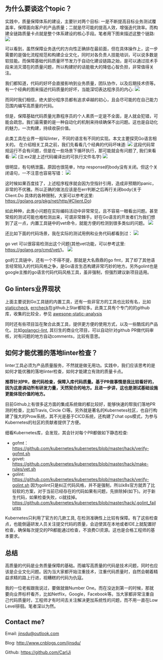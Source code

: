 
## 为什么要谈这个topic？

实践中，质量保障体系的建设，主要针对两个目标: 一是不断提高目标业务测试覆盖率，保障面向客户的产品质量；二就是尽可能的提高人效，增强迭代效率。而构建全链路质量卡点就是整个体系建设的核心手段。笔者用下图来描述这整个链路:
![](https://img2018.cnblogs.com/blog/293394/201903/293394-20190306232505769-282109790.png)

可以看到，虽然保障业务迭代的方向性正确排在最前面，但在具体操作上，这一步需要的是强化流程规范和构建企业文化，同时对各负责人技能培训，可以说多数是软技能。而保障基础代码质量环节发力于自动化建设链路之始，是可以通过技术手段来消灭潜在的质量问题，所以构建好的话能极大的降低心智负担，非常值得关注。

我们都知道，代码的好坏会直接影响到业务质量，团队协作，以及后期技术债等。有一个经典的图来描述代码质量的好坏，当能深切表达程序员的内心:
![](https://img2018.cnblogs.com/blog/293394/201903/293394-20190306232522419-1362338876.png)

而同时我们相信，绝大部分程序员都有追求卓越的初心，且会尽可能的在自己能力范围内编写高质量的代码。

但是，保障基础代码质量光靠程序员的个人素质一定是不全面，是人就会犯错，可能会疏忽。我们最需要的是一种自动化的机制来持续确保不出问题。这也是自动化的魅力，一次构建，持续收获价值。

此类工具在业界一般叫linter，不同的语言有不同的实现。本文主要探究Go语言相关的。
在介绍相关工具之前，我们先看看几个经典的代码坏味道:
![](https://img2018.cnblogs.com/blog/293394/201903/293394-20190306232648434-1817989292.png)
这段代码常规运行不会有问题，但是在一些场景下循环执行，那可能就会有问题了, 我们来看看:
![](https://img2018.cnblogs.com/blog/293394/201903/293394-20190306232350120-507741700.png)
(注:ex2是上述代码编译出的可执行文件名字)
![](https://img2018.cnblogs.com/blog/293394/201903/293394-20190306232719391-224057809.png)

很明显，有句柄泄露。原因也很简单，http response的body没有关闭。但这个关闭语句，一不注意也容易写错：
![](https://img2018.cnblogs.com/blog/293394/201903/293394-20190306233338252-349354079.png)

这时候如果百度挂了，上述程序程序就会因为空指针引用，造成非预期的panic，非常的不优雅。所以正确的做法应该是在err判断之后再行关闭body(关于Client.Do 具体的各种限制，大家可以参考这里: https://golang.org/pkg/net/http/#Client.Do)

如此种种，此类小问题在实际编码活动中非常常见，且不容易一眼看出问题。甚至常规的测试可能也难检测出来，可谓非常棘手。好在Go语言的开发者们为我们想到了这一点，内置工具链中的vet命令，就能方便的检测到很多类似的问题。
![](https://img2018.cnblogs.com/blog/293394/201903/293394-20190306232823523-932091892.png)

还比如下面的代码场景，我在实际的测试用例和业务代码都看到过：
![](https://img2018.cnblogs.com/blog/293394/201903/293394-20190306232911135-479808320.png)

go vet 可以很容易检测出这个问题(其他vet功能，可以参考这里: https://golang.org/cmd/vet/)。
![](https://img2018.cnblogs.com/blog/293394/201903/293394-20190306233645117-1245138060.png)

go的工具链中，还有一个不得不提，那就是大名鼎鼎的go fmt，其了却了其他语言经常陷入的代码风格之争，是Go语言生态构建非常巧妙的地方。另外golint也是google主推的go语言代码代码风格工具，虽非强制，但强烈建议新项目适用。

## Go linters业界现状
上面主要说到Go工具链的内置工具，还有一些非官方的工具也比较有名，比如 [staticcheck](https://staticcheck.io/docs/checks), [errcheck](https://github.com/kisielk/errcheck)在github上Star都较多。此类工具有个专门的的github库，收集的比较全，参见 [awesone-static-analysis](https://github.com/mre/awesome-static-analysis#go)

同时还有些项目旨在聚合此类工具，提供更方便的使用方式，以及一些酷炫的产品化。比如[golangci-lint](https://github.com/golangci/golangci-lint), 其衍生的商业化项目，可以自动针对github PR做代码审核，对有问题的地方自动comments，比较有意思。

## 如何才能优雅的落地linter检查？
linter工具必须为产品质量服务，不然就是做无用功。实践中，我们应该思考的是如何才能优雅的落地linter检查，如何才能建立有效的质量卡点。

**推荐针对PR，做代码检查，保障入库代码质量。基于PR做事情是我比较看好的，因为这是调动所有研发力量，天然契合的地方。且进一步讲，这也是测试基础设施更能体现价值的地方。**

目前Github上有很多这方面的集成系统做的都比较好，能够快速的帮我们落地PR测的检查，比如Travis, Circle CI等。另外就是著名的Kubernetes社区，也自行构建了强大的Prow系统，其不光是基于CICD系统，还构建了chat ops模式，为参与Kubernetes的社区的贡献者提供了方便。

细看Kubernetes库，会发现，其会针对每个PR都做如下静态检查:

* gofmt： https://github.com/kubernetes/kubernetes/blob/master/hack/verify-gofmt.sh
* govet: https://github.com/kubernetes/kubernetes/blob/master/hack/make-rules/vet.sh
* golint:  https://github.com/kubernetes/kubernetes/blob/master/hack/verify-golint.sh 
  因为golint只是纠正代码风格，并不是强制，所以k8s官方就弄了比较软的方案，对于当前已经存在的代码如果有问题，先排除掉(如下)。对于新生代码，如果检查失败，ci就挂掉。
https://github.com/kubernetes/kubernetes/blob/master/hack/.golint_failures

Kubernetes只利用了官方的几款工具, 在检测准确性上比较有保障。有了这些检查点，也能倒逼研发人员关注提交代码的质量，会迫使其在本地或者IDE上就配置好检查，确保每次提交的PR都能通过检查，不浪费CI资源。这也是合格工程师的基本要求。

## 总结
高质量的代码是业务质量保障的基础。而编写高质量的代码是技术问题，同时也应该是企业文化问题。因为当大家都开始注重技术，注重代码质量时，自然会朝着精益求精的路上行进，视糟糕的代码为仇寇。

我的一位老板跟我说过，要做就做Number One。而在没达到第一的时候，那就要向业界标杆看齐，比如Netflix，Google，Facebook等。当大家都非常注重自己代码质量时，工程师才有时间去关注解决更加系统性的问题，而不用一直在Low Level徘徊。笔者深以为然。


## Contact me?

Email: jinsdu@outlook.com

Blog: <http://www.cnblogs.com/jinsdu/>

Github: <https://github.com/CarlJi>

